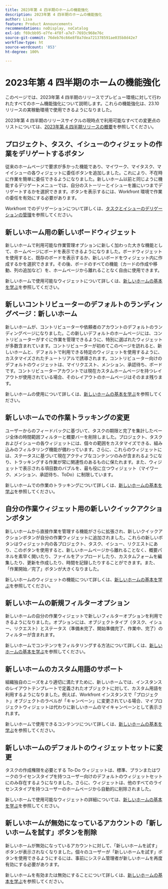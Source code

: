 ```yaml
---
title: 2023年第 4 四半期のホームの機能強化
description: 2023年第 4 四半期のホームの機能強化
author: Lisa
feature: Product Announcements
recommendations: noDisplay, noCatalog
exl-id: f69cbb95-e7fe-4f8f-a7e7-7693c968e76c
source-git-commit: 76deb76c66e8f8a7dea721378591ae035b8d42e7
workflow-type: ht
source-wordcount: '853'
ht-degree: 100%

---
```


# 2023年第 4 四半期のホームの機能強化

このページでは、2023年第 4 四半期のリリースでプレビュー環境に対して行われたすべてのホーム機能強化について説明します。これらの機能強化は、23.10 リリースの実稼動環境で使用できるようになりました。

2023年第 4 四半期のリリースサイクルの現時点で利用可能なすべての変更点のリストについては、[2023年第 4 四半期リリースの概要](/help/quicksilver/product-announcements/product-releases/23-q4-release-activity/23-q4-release-overview.md)を参照してください。

## プロジェクト、タスク、イシューのウィジェットの作業をデリゲートするボタン

従来のホームページで要求が多かった機能であり、マイワーク、マイタスク、マイイシューの各ウィジェットに委任ボタンを追加しました。これにより、不在時に作業を簡単に委任できるようになりました。新しいホーム以前と同じように機能するデリゲートメニューでは、自分のストーリーとイシューを誰にいつまでデリゲートするかを選択できます。ボタンを表示するには、Workfront 環境で作業の委任を有効にする必要があります。

Workfront でのデリゲーションについて詳しくは、[タスクとイシューのデリゲーションの管理](/help/quicksilver/manage-work/delegate-work/how-to-delegate-work.md)を参照してください。

## 新しいホーム用の新しいボードウィジェット

新しいホームで利用可能な作業管理オプションに新しく加わった大きな機能として、ホームページにボードを表示できるようになりました。ボードウィジェットを使用すると、既存のボードを表示するか、新しいボードをウィジェット内に作成するかを選択できます。その後、ボードのすべての機能（カードの作成や移動、列の追加など）を、ホームページから離れることなく自由に使用できます。

新しいホームで使用可能なウィジェットについて詳しくは、[新しいホームの基本を学ぶ](/help/quicksilver/workfront-basics/using-home/new-home/get-started-with-new-home.md)を参照してください。

## 新しいコントリビューターのデフォルトのランディングページ：新しいホーム

新しいホームが、コントリビューターや依頼者のアカウントのデフォルトのランディングページになりました。この新しいデフォルトのホームページには、コントリビューターがすぐに作業を管理できるように、特別に選ばれたウィジェットが多数含まれています。コントリビューターが初めてこのページを訪れると、新しいホームと、デフォルトで利用できる特定のウィジェットを使用するように、カスタマイズされたチュートリアルで誘導されます。コントリビューター向けのデフォルトのウィジェットは、マイリクエスト、メンション、承認待ち、ボードです。コントリビューターアカウントでは現在カスタムホームページを持つレイアウトが使用されている場合、そのレイアウトのホームページはそのまま残ります。

新しいホームの使用について詳しくは、[新しいホームの基本を学ぶ](/help/quicksilver/workfront-basics/using-home/new-home/get-started-with-new-home.md)を参照してください。

## 新しいホームでの作業トラッキングの変更

ユーザーからのフィードバックに基づいて、タスクの期限と完了を集計したページ全体の時間範囲フィルターと概要バーを削除しました。プロジェクト、タスクおよびイシューの各ウィジェットには、個々の範囲をカスタマイズできる、組み込みのフィルタリング機能が備わっています。さらに、これらのウィジェットには、ステータスに基づいて現在アクティブなコンテンツのみが含まれるようになり、トラッキングする作業が常に関連性のあるものに保たれます。また、ウィジェットで表示される項目数のバブルを、最も役に立つウィジェット（マイワーク、メンション、承認待ち、ToDo）に制限しています。

新しいホームでの作業のトラッキングについて詳しくは、[新しいホームの基本を学ぶ](/help/quicksilver/workfront-basics/using-home/new-home/get-started-with-new-home.md)を参照してください。

## 自分の作業ウィジェット用の新しいクイックアクションボタン

新しいホームから直接作業を管理する機能がさらに拡張され、新しいクイックアクションボタンが自分の作業ウィジェットに追加されました。これらの新しいボタンはウィジェット内の各プロジェクト、タスク、イシュー、リクエストにあり、このボタンを使用すると、新しいホームページから離れることなく、概要パネルを素早く開いたり、ファイルをアップロードしたり、カスタムフォームを編集したり、更新を作成したり、時間を記録したりすることができます。また、「作業開始／完了」ボタンが大きくなりました。

新しいホームのウィジェットの機能について詳しくは、[新しいホームの基本を学ぶ](/help/quicksilver/workfront-basics/using-home/new-home/get-started-with-new-home.md)を参照してください。

## 新しいホームの新規フィルターオプション

新しいホームの自分の作業ウィジェットで新しいフィルターオプションを利用できるようになりました。オプションには、オブジェクトタイプ（タスク、イシュー、リクエスト）とステータス（準備未完了、開始準備完了、作業中、完了）のフィルターが含まれます。

新しいホームでコンテンツをフィルタリングする方法について詳しくは、[新しいホームの基本を学ぶ](/help/quicksilver/workfront-basics/using-home/new-home/get-started-with-new-home.md)を参照してください。

## 新しいホームのカスタム用語のサポート

組織独自のニーズをより適切に満たすために、新しいホームでは、インスタンスのレイアウトテンプレートで定義されたオブジェクトに対して、カスタム用語を利用するようになりました。例えば、Workfront インスタンスで「プロジェクト」オブジェクトのラベルが「キャンペーン」に変更されている場合、マイプロジェクトウィジェットは代わりに新しいホームのマイキャンペーンとして表示されます。

新しいホームで使用できるコンテンツについて詳しくは、[新しいホームの基本を学ぶ](/help/quicksilver/workfront-basics/using-home/new-home/get-started-with-new-home.md)を参照してください。

## 新しいホームのデフォルトのウィジェットセットに変更

タスクの作成権限を必要とする To-Do ウィジェットは、標準、プランまたはワークのライセンスタイプを持つユーザー向けのデフォルトのウィジェットセットにのみ存在するようになりました。さらに、ウィジェットは、他のすべてのライセンスタイプを持つユーザーのホームページから自動的に削除されました。

新しいホームで使用可能なウィジェットの詳細については、[新しいホームの基本を学ぶ](/help/quicksilver/workfront-basics/using-home/new-home/get-started-with-new-home.md)を参照してください。

## 新しいホームが無効になっているアカウントの「新しいホームを試す」ボタンを削除

新しいホームが無効になっているアカウントに対して、「新しいホームを試す」ボタンが表示されなくなりました。個々のユーザーが「新しいホームを試す」ボタンを使用できるようにするには、事前にシステム管理者が新しいホームを再度有効にする必要があります。

新しいホームを有効または無効にすることについて詳しくは、[新しいホームの基本を学ぶ](/help/quicksilver/workfront-basics/using-home/new-home/get-started-with-new-home.md)を参照してください。
